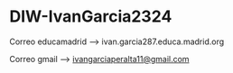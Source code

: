 # DIW-IvanGarcia2324
Correo educamadrid --> ivan.garcia287.educa.madrid.org

Correo gmail --> ivangarciaperalta11@gmail.com
